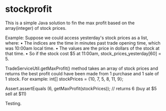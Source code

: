 # stockprofit

This is a simple Java solution to fin the max profit based on the array(integer) of stock prices.


Example:
Suppose we could access yesterday's stock prices as a list, where:
    • The indices are the time in minutes past trade opening time, which was 10:00am local time.
    • The values are the price in dollars of the stock at that time.
    • So if the stock cost $5 at 11:00am, stock_prices_yesterday[60] = 5.
    
TradeServiceUtil.getMaxProfit() method takes an array of stock prices and returns the best profit could have been made from 1 purchase and 1 sale of 1 stock.
For example:
int[] stockPrices = {10, 7, 5, 8, 11, 9};

Assert.assertEquals (6, getMaxProfit(stockPrices)); // returns 6 (buy at $5 sell
								at $11)

 Testing.

